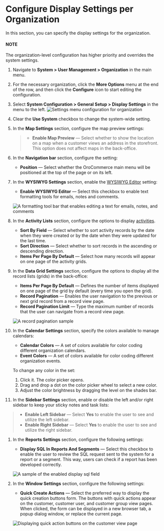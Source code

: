 <a id="configuration-general-setup-display-settings-organization"></a>

# Configure Display Settings per Organization

In this section, you can specify the display settings for the organization.

#### NOTE
The organization-level configuration has higher priority and overrides the system settings.

1. Navigate to **System > User Management > Organization** in the main menu.
2. For the necessary organization, click the <i class="fa fa-ellipsis-h fa-lg" aria-hidden="true"></i> **More Options** menu at the end of the row, and then click the <i class="fas fa-cog" aria-hidden="true"></i> **Configure** icon to start editing the configuration.
3. Select **System Configuration > General Setup > Display Settings** in the menu to the left.
   ![Settings menu configuration for organization](user/img/system/user_management/org_configuration/general/organization_display_settings.png)
4. Clear the **Use System** checkbox to change the system-wide setting.
5. In the **Map Settings** section, configure the map preview settings:
   > * **Enable Map Preview** — Select whether to show the location on a map when a customer views an address in the storefront. This option does not affect maps in the back-office.
6. In the **Navigation bar** section, configure the setting:
   * **Position** — Select whether the OroCommerce main menu will be positioned at the top of the page or on its left.
7. In the **WYSIWYG Settings** section, enable the [WYSIWYG Editor](../../../../../../concept-guides/content-management/wysiwyg.md#getting-started-wysiwyg-editor-field) setting:
   * **Enable WYSIWYG Editor** — Select this checkbox to enable text formatting tools for emails, notes and comments.

   ![A formatting tool bar that enables editing a text for emails, notes, and comments](user/img/system/user_management/org_configuration/general/user_configuration_wysiwyg.png)
8. In the **Activity Lists** section, configure the options to display [activities](../../../../../activities/index.md#user-guide-activities).
   * **Sort By Field** — Select whether to sort activity records by the date when they were created or by the date when they were updated for the last time.
   * **Sort Direction** — Select whether to sort records in the ascending or descending direction.
   * **Items Per Page By Default** — Select how many records will appear on one page of the activity grids.
9. In the **Data Grid Settings** section, configure the options to display all the record lists (grids) in the back-office:
   * **Items Per Page By Default** — Defines the number of items displayed on one page of the grid by default (every time you open the grid).
   * **Record Pagination** — Enables the user navigation to the previous or next grid record from a record view page.
   * **Record Pagination Limit** — Type the maximum number of records that the user can navigate from a record view page.

   ![A record pagination sample](user/img/system/config_system/user_configuration_pagination.png)
10. In the **Calendar Settings** section, specify the colors available to manage calendars:
    * **Calendar Colors** — A set of colors available for color coding different organization calendars.
    * **Event Colors** — A set of colors available for color coding different organization events.

    To change any color in the set:
    1. Click it. The color picker opens.
    2. Drag and drop a dot on the color picker wheel to select a new color.
    3. Adjust the color brightness by dragging the level on the shades bar.

11. In the **Sidebar Settings** section, enable or disable the left and/or right sidebar to keep your sticky notes
and task lists:

> * **Enable Left Sidebar** — Select **Yes** to enable the user to see and utilize the left sidebar.
> * **Enable Right Sidebar** — Select **Yes** to enable the user to see and utilize the right sidebar.
1. In the **Reports Settings** section, configure the following settings:
   * **Display SQL In Reports And Segments** — Select this checkbox to enable the user to review the SQL request sent to the system for a report or a segment. This way, users can check if a report has been developed correctly.

   ![A sample of the enabled display sql field](user/img/system/config_system/user_configuration_showsql.png)
2. In the **Window Settings** section, configure the following settings:
   * **Quick Create Actions** — Select the preferred way to display the quick creation buttons form. The buttons with quick actions appear on the customer, customer user, and customer group view pages. When clicked, the form can be displayed in a new browser tab, a popup dialog window, or replace the current page.

   ![Displaying quick action buttons on the customer view page](user/img/system/config_system/quick-creation-buttons.png)

<!-- fa-bars = fa-navicon -->
<!-- Ic Tiles is used as Set As Default in saved views, and as tiles in display layout options -->
<!-- IcPencil refers to Rename in Commerce and Inline Editing in CRM -->
<!-- Check mark in the square. -->
<!-- SortDesc is also used as drop-down arrow -->
